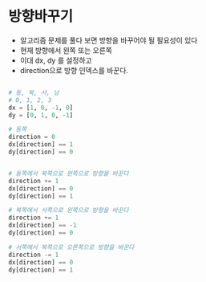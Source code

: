 # 방향바꾸기
- 알고리즘 문제를 풀다 보면 방향을 바꾸어야 될 필요성이 있다
- 현재 방향에서 왼쪽 또는 오른쪽
- 이대 dx, dy 를 설정하고
- direction으로 방향 인덱스를 바꾼다.

```python

# 동, 북, 서, 남
# 0, 1, 2, 3
dx = [1, 0, -1, 0]
dy = [0, 1, 0, -1]

# 동쪽 
direction = 0
dx[direction] == 1
dy[direction] == 0


# 동쪽에서 북쪽으로 왼쪽으로 방향을 바꾼다
direction += 1
dx[direction] == 0
dy[direction] == 1

# 북쪽에서 서쪽으로 왼쪽으로 방향을 바꾼다
direction += 1
dx[direction] == -1
dy[direction] == 0

# 서쪽에서 북쪽으로 오른쪽으로 방향을 바꾼다
direction -= 1
dx[direction] == 0
dy[direction] == 1

```





